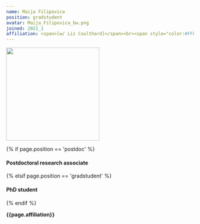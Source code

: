 ```yaml
---
name: Maija Filipovica
position: gradstudent
avatar: Maija_Filipovica_bw.png
joined: 2021_1
affiliation: <span>[w/ Liz Coulthard]</span><br><span style="color:#FFFFFF">.</span>
---
```


<img width="250" src="{{site.baseurl}}/images/people/{{page.avatar}}" data-action="zoom">

 {% if page.position == 'postdoc' %}
<h4>Postdoctoral research associate</h4>
 {% elsif page.position == 'gradstudent' %}
<h4>PhD student</h4>
 {% endif %}

<b>{{page.affiliation}}</b>
